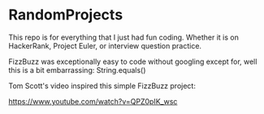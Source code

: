 # RandomProjects
This repo is for everything that I just had fun coding. Whether it is on HackerRank, Project Euler, or interview question practice.

FizzBuzz was exceptionally easy to code without googling except for, well this is a bit embarrassing: String.equals()

Tom Scott's video inspired this simple FizzBuzz project:

https://www.youtube.com/watch?v=QPZ0pIK_wsc
